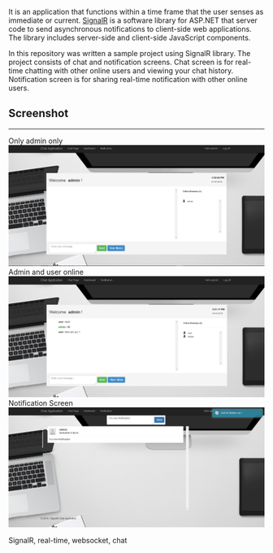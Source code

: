It is an application that functions within a time frame that the user senses as immediate or current. [SignalR](https://dotnet.microsoft.com/apps/aspnet/real-time) is a software library for ASP.NET that server code to send asynchronous notifications to client-side web applications. The library includes server-side and client-side JavaScript components.

In this repository was written a sample project using SignalR library. The project consists of chat and notification screens. Chat screen is for real-time chatting with other online users and viewing your chat history. Notification screen is for sharing real-time notification with other online users. 


## Screenshot
---
Only admin only<br/>
<img src="/images/chat1.PNG"  />
Admin and user online<br/>
<img src="/images/chatmulti.PNG"  />
Notification Screen <br/>
<img src="/images/notification.jpg" />


SignalR, real-time, websocket, chat
